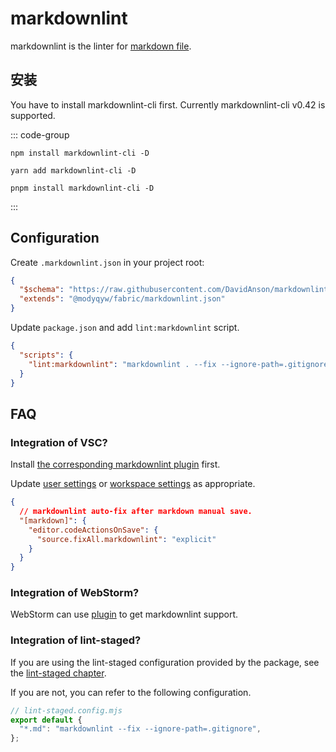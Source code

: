 # markdownlint

markdownlint is the linter for [markdown file](https://commonmark.org/).

## 安装

You have to install markdownlint-cli first. Currently markdownlint-cli v0.42 is supported.

::: code-group

```shell [npm]
npm install markdownlint-cli -D
```

```shell [yarn]
yarn add markdownlint-cli -D
```

```shell [pnpm]
pnpm install markdownlint-cli -D
```

:::

## Configuration

Create `.markdownlint.json` in your project root:

```json
{
  "$schema": "https://raw.githubusercontent.com/DavidAnson/markdownlint/main/schema/markdownlint-config-schema.json",
  "extends": "@modyqyw/fabric/markdownlint.json"
}
```

Update `package.json` and add `lint:markdownlint` script.

```json
{
  "scripts": {
    "lint:markdownlint": "markdownlint . --fix --ignore-path=.gitignore"
  }
}
```

## FAQ

### Integration of VSC?

Install [the corresponding markdownlint plugin](https://marketplace.visualstudio.com/items?itemName=DavidAnson.vscode-markdownlint) first.

Update [user settings](https://code.visualstudio.com/docs/getstarted/settings#_settingsjson) or [workspace settings](https://code.visualstudio.com/docs/getstarted/settings#_workspace-settings) as appropriate.

```json
{
  // markdownlint auto-fix after markdown manual save.
  "[markdown]": {
    "editor.codeActionsOnSave": {
      "source.fixAll.markdownlint": "explicit"
    }
  }
}
```

### Integration of WebStorm?

WebStorm can use [plugin](https://plugins.jetbrains.com/plugin/20851-markdownlint) to get markdownlint support.

### Integration of lint-staged?

If you are using the lint-staged configuration provided by the package, see the [lint-staged chapter](../git/lint-staged.md).

If you are not, you can refer to the following configuration.

```javascript
// lint-staged.config.mjs
export default {
  "*.md": "markdownlint --fix --ignore-path=.gitignore",
};
```
